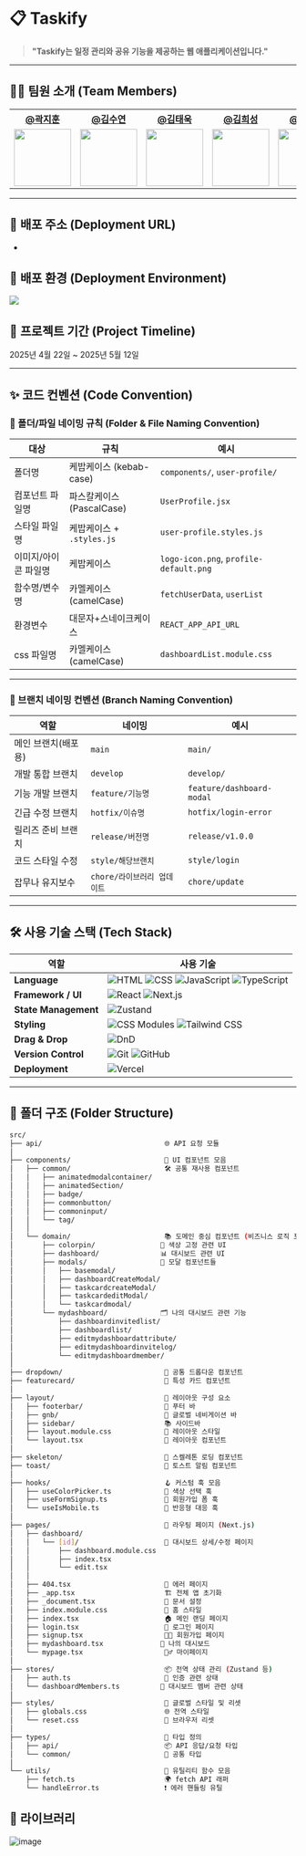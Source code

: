 # 📋 Taskify
> **"Taskify는 일정 관리와 공유 기능을 제공하는 웹 애플리케이션입니다."**

---

## 🧑‍💻 팀원 소개 (Team Members)

<table>
  <tr>
    <th><a href="https://github.com/jihoon135">@곽지훈</a></th>
    <th><a href="https://github.com/ramong26">@김수연</a></th>
    <th><a href="https://github.com/dkozowlk">@김태욱</a></th>
    <th><a href="https://github.com/huiseong29">@김희성</a></th>
    <th><a href="https://github.com/Parkchanyoung0710">@박찬영</a></th>
  </tr>
  <tr>
    <td><img src="https://avatars.githubusercontent.com/u/100752796?v=4" width="100"></td>
    <td><img src="https://avatars.githubusercontent.com/u/192767726?v=4" width="100"></td>
    <td><img src="https://avatars.githubusercontent.com/u/56295839?v=4" width="100"></td>
    <td><img src="https://avatars.githubusercontent.com/u/175691313?v=4" width="100"></td>
    <td><img src="https://avatars.githubusercontent.com/u/120624055?v=4" width="100"></td>
  </tr>
</table>

---

## 🔗 배포 주소 (Deployment URL)
- 

## 🚀 배포 환경 (Deployment Environment)
<img src="https://img.shields.io/badge/Vercel-000000?style=flat-square&logo=Vercel&logoColor=white">

## 📅 프로젝트 기간 (Project Timeline)
2025년 4월 22일 ~ 2025년 5월 12일

---

## ✨ 코드 컨벤션 (Code Convention)

### 📁 폴더/파일 네이밍 규칙 (Folder & File Naming Convention)

| **대상** | **규칙** | **예시** |
|---|---|---|
| 폴더명 | 케밥케이스 (kebab-case) | `components/`, `user-profile/` |
| 컴포넌트 파일명 | 파스칼케이스 (PascalCase) | `UserProfile.jsx` |
| 스타일 파일명 | 케밥케이스 + `.styles.js` | `user-profile.styles.js` |
| 이미지/아이콘 파일명 | 케밥케이스 | `logo-icon.png`, `profile-default.png` |
| 함수명/변수명 | 카멜케이스 (camelCase) | `fetchUserData`, `userList` |
| 환경변수 | 대문자+스네이크케이스 | `REACT_APP_API_URL` |
| css 파일명 | 카멜케이스 (camelCase) | `dashboardList.module.css` |
---

### 🌿 브랜치 네이밍 컨벤션 (Branch Naming Convention)

| 역할 | 네이밍 | 예시 |
|---|---|---|
| 메인 브랜치(배포용) | `main` | `main/` |
| 개발 통합 브랜치 | `develop` | `develop/` |
| 기능 개발 브랜치 | `feature/기능명` | `feature/dashboard-modal` |
| 긴급 수정 브랜치 | `hotfix/이슈명` | `hotfix/login-error` |
| 릴리즈 준비 브랜치 | `release/버전명` | `release/v1.0.0` |
| 코드 스타일 수정 | `style/해당브랜치` | `style/login` |
| 잡무나 유지보수 | `chore/라이브러리 업데이트` | `chore/update` |  
---

## 🛠️ 사용 기술 스택 (Tech Stack)

| 역할 | 사용 기술 |
|----------|-----------|
| **Language** | ![HTML](https://img.shields.io/badge/HTML-E34F26?style=flat&logo=html5&logoColor=white) ![CSS](https://img.shields.io/badge/CSS-1572B6?style=flat&logo=css3&logoColor=white) ![JavaScript](https://img.shields.io/badge/JavaScript-F7DF1E?style=flat&logo=javascript&logoColor=black) ![TypeScript](https://img.shields.io/badge/TypeScript-3178C6?style=flat&logo=typescript&logoColor=white) |
| **Framework / UI** | ![React](https://img.shields.io/badge/React-61DAFB?style=flat&logo=react&logoColor=black) ![Next.js](https://img.shields.io/badge/Next.js-000000?style=flat&logo=next.js&logoColor=white) |
| **State Management** | ![Zustand](https://img.shields.io/badge/Zustand-000000?style=flat&logo=Zustand&logoColor=white&labelColor=orange) |
| **Styling** | ![CSS Modules](https://img.shields.io/badge/CSS%20Modules-000000?style=flat&logo=css3&logoColor=white) ![Tailwind CSS](https://img.shields.io/badge/TailwindCSS-06B6D4?style=flat&logo=tailwindcss&logoColor=white) |
| **Drag & Drop** | ![DnD](https://img.shields.io/badge/Drag_&_Drop_UI-6E40C9?style=flat&logo=framer&logoColor=white) |
| **Version Control** | ![Git](https://img.shields.io/badge/Git-F05032?style=flat&logo=git&logoColor=white) ![GitHub](https://img.shields.io/badge/GitHub-181717?style=flat&logo=github&logoColor=white) |
| **Deployment** | ![Vercel](https://img.shields.io/badge/Vercel-000000?style=flat-square&logo=Vercel&logoColor=white")


---

## 📂 폴더 구조 (Folder Structure)

```bash
src/
├── api/                              🌐 API 요청 모듈
│
├── components/                       🧩 UI 컴포넌트 모음
│   ├── common/                       🛠️ 공통 재사용 컴포넌트
│   │   ├── animatedmodalcontainer/
│   │   ├── animatedSection/
│   │   ├── badge/
│   │   ├── commonbutton/
│   │   ├── commoninput/
│   │   └── tag/
│   │
│   └── domain/                       📚 도메인 중심 컴포넌트 (비즈니스 로직 포함)
│       ├── colorpin/                🎨 색상 고정 관련 UI
│       ├── dashboard/               📊 대시보드 관련 UI
│       ├── modals/                  💬 모달 컴포넌트들
│       │   ├── basemodal/
│       │   ├── dashboardCreateModal/
│       │   ├── taskcardcreateModal/
│       │   ├── taskcardeditModal/
│       │   └── taskcardmodal/
│       └── mydashboard/             🗂️ 나의 대시보드 관련 기능
│           ├── dashboardinvitedlist/
│           ├── dashboardlist/
│           ├── editmydashboardattribute/
│           ├── editmydashboardinvitelog/
│           └── editmydashboardmember/
│
├── dropdown/                         🔽 공통 드롭다운 컴포넌트
├── featurecard/                      📇 특성 카드 컴포넌트
│
├── layout/                           🧱 레이아웃 구성 요소
│   ├── footerbar/                    📌 푸터 바
│   ├── gnb/                          🧭 글로벌 네비게이션 바
│   ├── sidebar/                      📚 사이드바
│   ├── layout.module.css             🎨 레이아웃 스타일
│   └── layout.tsx                    📐 레이아웃 컴포넌트
│
├── skeleton/                         🦴 스켈레톤 로딩 컴포넌트
├── toast/                            🍞 토스트 알림 컴포넌트
│
├── hooks/                            🪝 커스텀 훅 모음
│   ├── useColorPicker.ts             🎨 색상 선택 훅
│   ├── useFormSignup.ts              🧾 회원가입 폼 훅
│   └── useIsMobile.ts                📱 반응형 대응 훅
│
├── pages/                            📄 라우팅 페이지 (Next.js)
│   ├── dashboard/
│   │   └── [id]/                     🧱 대시보드 상세/수정 페이지
│   │       ├── dashboard.module.css
│   │       ├── index.tsx
│   │       └── edit.tsx
│   │
│   ├── 404.tsx                       🚫 에러 페이지
│   ├── _app.tsx                      🏗️ 전체 앱 초기화
│   ├── _document.tsx                 📃 문서 설정
│   ├── index.module.css              🎨 홈 스타일
│   ├── index.tsx                     🏠 메인 랜딩 페이지
│   ├── login.tsx                     🔐 로그인 페이지
│   ├── signup.tsx                    🧑‍💻 회원가입 페이지
│   ├── mydashboard.tsx              📂 나의 대시보드
│   └── mypage.tsx                    🙋‍♂️ 마이페이지
│
├── stores/                           📦 전역 상태 관리 (Zustand 등)
│   ├── auth.ts                       🔐 인증 관련 상태
│   └── dashboardMembers.ts          👥 대시보드 멤버 관련 상태
│
├── styles/                           🎨 글로벌 스타일 및 리셋
│   ├── globals.css                   🌐 전역 스타일
│   └── reset.css                     🧼 브라우저 리셋
│
├── types/                            📐 타입 정의
│   ├── api/                          📦 API 응답/요청 타입
│   └── common/                       📄 공통 타입
│
└── utils/                            🧠 유틸리티 함수 모음
    ├── fetch.ts                      🌍 fetch API 래퍼
    └── handleError.ts                ❗ 에러 핸들링 유틸
```
## 📄 라이브러리
![image](https://github.com/user-attachments/assets/aed74ba4-a7a5-48d3-8c9b-df9403f642a6)

